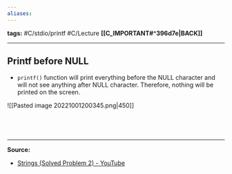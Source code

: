 ```yaml
---
aliases:
---
```

**tags:** #C/stdio/printf #C/Lecture 
**[[C_IMPORTANT#^396d7e|BACK]]**

---
## Printf before NULL
- `printf()` function will print everything before the NULL character and will not see anything after NULL character. Therefore, nothing will be printed on the screen.

![[Pasted image 20221001200345.png|450]]

# 

<br>

---
**Source:**
- [Strings (Solved Problem 2) - YouTube](https://www.youtube.com/watch?v=RtfFs16nVXY&list=PLBlnK6fEyqRhX6r2uhhlubuF5QextdCSM&index=143)